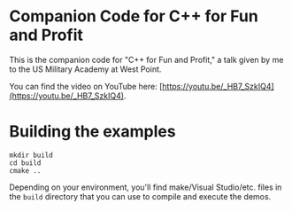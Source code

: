 # Companion Code for C++ for Fun and Profit

This is the companion code for "C++ for Fun and Profit," a talk given by me to the US Military Academy at West Point.

You can find the video on YouTube here: [https://youtu.be/_HB7_SzkIQ4](https://youtu.be/_HB7_SzkIQ4).

# Building the examples

```
mkdir build
cd build
cmake ..
```

Depending on your environment, you'll find make/Visual Studio/etc. files in
the `build` directory that you can use to compile and execute the demos.
